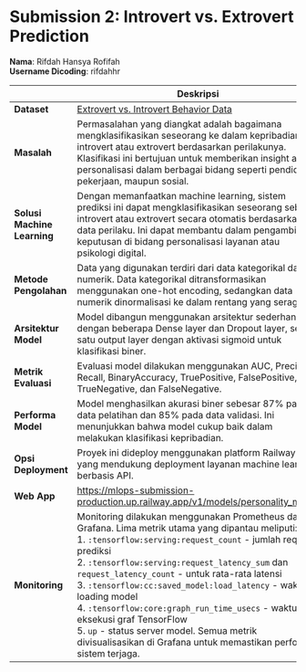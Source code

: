 # Submission 2: Introvert vs. Extrovert Prediction

**Nama**: Rifdah Hansya Rofifah  
**Username Dicoding**: rifdahhr

| | Deskripsi |
| ----------- | ----------- |
| **Dataset** | [Extrovert vs. Introvert Behavior Data](https://www.kaggle.com/datasets/rakeshkapilavai/extrovert-vs-introvert-behavior-data/) |
| **Masalah** | Permasalahan yang diangkat adalah bagaimana mengklasifikasikan seseorang ke dalam kepribadian introvert atau extrovert berdasarkan perilakunya. Klasifikasi ini bertujuan untuk memberikan insight atau personalisasi dalam berbagai bidang seperti pendidikan, pekerjaan, maupun sosial. |
| **Solusi Machine Learning** | Dengan memanfaatkan machine learning, sistem prediksi ini dapat mengklasifikasikan seseorang sebagai introvert atau extrovert secara otomatis berdasarkan data perilaku. Ini dapat membantu dalam pengambilan keputusan di bidang personalisasi layanan atau psikologi digital. |
| **Metode Pengolahan** | Data yang digunakan terdiri dari data kategorikal dan numerik. Data kategorikal ditransformasikan menggunakan one-hot encoding, sedangkan data numerik dinormalisasi ke dalam rentang yang seragam. |
| **Arsitektur Model** | Model dibangun menggunakan arsitektur sederhana dengan beberapa Dense layer dan Dropout layer, serta satu output layer dengan aktivasi sigmoid untuk klasifikasi biner. |
| **Metrik Evaluasi** | Evaluasi model dilakukan menggunakan AUC, Precision, Recall, BinaryAccuracy, TruePositive, FalsePositive, TrueNegative, dan FalseNegative. |
| **Performa Model** | Model menghasilkan akurasi biner sebesar 87% pada data pelatihan dan 85% pada data validasi. Ini menunjukkan bahwa model cukup baik dalam melakukan klasifikasi kepribadian. |
| **Opsi Deployment** | Proyek ini dideploy menggunakan platform Railway yang mendukung deployment layanan machine learning berbasis API. |
| **Web App** | <https://mlops-submission-production.up.railway.app/v1/models/personality_model> |
| **Monitoring** | Monitoring dilakukan menggunakan Prometheus dan Grafana. Lima metrik utama yang dipantau meliputi:<br>1. `:tensorflow:serving:request_count` - jumlah request prediksi<br>2. `:tensorflow:serving:request_latency_sum` dan `request_latency_count` - untuk rata-rata latensi<br>3. `:tensorflow:cc:saved_model:load_latency` - waktu loading model<br>4. `:tensorflow:core:graph_run_time_usecs` - waktu eksekusi graf TensorFlow<br>5. `up` - status server model. Semua metrik divisualisasikan di Grafana untuk memastikan performa sistem terjaga. |
